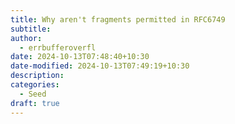 ```yaml
---
title: Why aren't fragments permitted in RFC6749
subtitle: 
author:
  - errbufferoverfl
date: 2024-10-13T07:48:40+10:30
date-modified: 2024-10-13T07:49:19+10:30
description: 
categories:
  - Seed
draft: true
---
```

